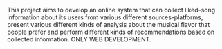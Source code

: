 This project aims to develop an online system that can collect liked-song information about its users from various different sources-platforms, present various different kinds of analysis about the musical flavor that people prefer and perform different kinds of recommendations based on collected information.
ONLY WEB DEVELOPMENT. 
